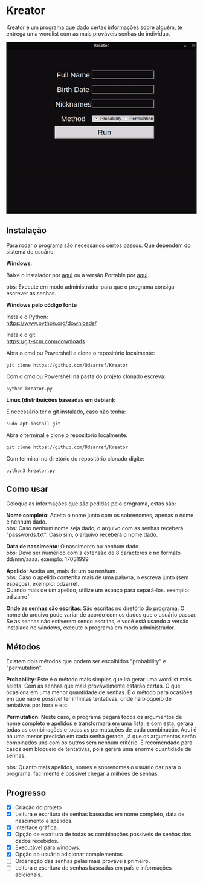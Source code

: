 # Kreator
Kreator é um programa que dado certas informações sobre alguém, te entrega uma wordlist com as mais prováveis senhas do indivíduo.

![Demo Gif](showcase/demo.gif)

## Instalação
Para rodar o programa são necessários certos passos. Que dependem do sistema do usuário.  

**Windows**:  

Baixe o instalador por [aqui](https://github.com/OdZarref/Kreator/raw/master/versions/kreator%20v1.0.exe) ou a versão Portable por [aqui](https://github.com/OdZarref/Kreator/raw/master/versions/kreator%20v1.0%20portable.zip).

obs: Execute em modo administrador para que o programa consiga escrever as senhas.

**Windows pelo código fonte**

Instale o Python:  
https://www.python.org/downloads/

Instale o git:  
https://git-scm.com/downloads

Abra o cmd ou Powershell e clone o repositório localmente:  

`git clone https://github.com/Odzarref/Kreator`

Com o cmd ou Powershell na pasta do projeto clonado escreva:  

`python kreator.py`

**Linux (distribuições baseadas em debian)**:  

É necessário ter o git instalado, caso não tenha:  

`sudo apt install git`  

Abra o terminal e clone o repositório localmente:  

`git clone https://github.com/Odzarref/Kreator`

Com terminal no diretório do repositório clonado digite:  

`python3 kreator.py`

## Como usar
Coloque as informações que são pedidas pelo programa, estas são:

**Nome completo**: Aceita o nome junto com os sobrenomes, apenas o nome e nenhum dado.  
obs: Caso nenhum nome seja dado, o arquivo com as senhas receberá "passwords.txt". Caso sim, o arquivo receberá o nome dado.  

**Data de nascimento**: O nascimento ou nenhum dado.  
obs: Deve ser numérico com a extensão de 8 caracteres e no formato dd/mm/aaaa. exemplo: 17031999

**Apelido**: Aceita um, mais de um ou nenhum.  
obs: Caso o apelido contenha mais de uma palavra, o escreva junto (sem espaços). exemplo: odzarref.  
Quando mais de um apelido, utilize um espaço para separá-los. exemplo: od zarref

**Onde as senhas são escritas**: São escritas no diretório do programa. O nome do arquivo pode variar de acordo com os dados que o usuário passar. Se as senhas não estiverem sendo escritas, e você está usando a versão instalada no windows, execute o programa em modo administrador.


## Métodos
Existem dois métodos que podem ser escolhidos "probability" e "permutation".

**Probability**: Este é o método mais simples que irá gerar uma wordlist mais seleta. Com as senhas que mais provavelmente estarão certas. O que ocasiona em uma menor quantidade de senhas. É o método para ocasiões em que não é possível ter infinitas tentativas, onde há bloqueio de tentativas por hora e etc.

**Permutation**: Neste caso, o programa pegará todos os argumentos de nome completo e apelidos e transformará em uma lista, e com esta, gerará todas as combinações e todas as permutações de cada combinação. Aqui é há uma menor precisão em cada senha gerada, já que os argumentos serão combinados uns com os outros sem nenhum critério. É recomendado para casos sem bloqueio de tentativas, pois gerará uma enorme quantidade de senhas.

obs: Quanto mais apelidos, nomes e sobrenomes o usuário dar para o programa, facilmente é possível chegar a milhões de senhas.


## Progresso
* [X] Criação do projeto
* [X] Leitura e escritura de senhas baseadas em nome completo, data de nascimento e apelidos.
* [X] Interface gráfica.
* [X] Opção de escritura de todas as combinações possíveis de senhas dos dados recebidos.
* [X] Executável para windows.
* [x] Opção do usuário adicionar complementos
* [ ] Ordenação das senhas pelas mais prováveis primeiro.
* [ ] Leitura e escritura de senhas baseadas em país e informações adicionais.